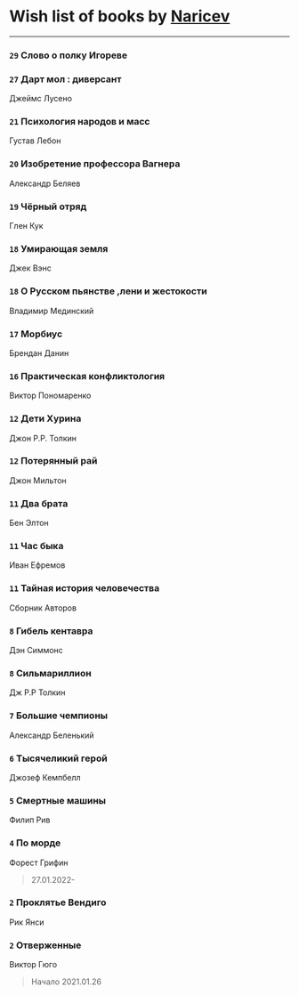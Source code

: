 # Wish list of books by [Naricev](https://plus.google.com/u/0/107090515204537133928/)
---

### `29` Слово о полку Игореве

### `27` Дарт мол : диверсант
Джеймс Лусено

### `21` Психология народов и масс
Густав Лебон

### `20` Изобретение профессора Вагнера
Александр Беляев

### `19` Чёрный отряд
Глен Кук

### `18` Умирающая земля
Джек Вэнс

### `18` О Русском пьянстве ,лени и жестокости
Владимир Мединский

### `17` Морбиус
Брендан Данин

### `16` Практическая конфликтология
Виктор Пономаренко

### `12` Дети Хурина
Джон Р.Р. Толкин

### `12` Потерянный рай
Джон Мильтон

### `11` Два брата
Бен Элтон

### `11` Час быка
Иван Ефремов

### `11` Тайная история человечества
Сборник Авторов

### `8` Гибель кентавра
Дэн Симмонс

### `8` Сильмариллион
Дж Р.Р Толкин

### `7` Большие чемпионы
Александр Беленький

### `6` Тысячеликий герой
Джозеф Кемпбелл

### `5` Смертные машины
Филип Рив

### `4` По морде
Форест Грифин
> 27.01.2022-

### `2` Проклятье Вендиго
Рик Янси

### `2` Отверженные
Виктор Гюго
> Начало 2021.01.26


